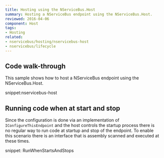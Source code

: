 ```yaml
---
title: Hosting using the NServiceBus.Host
summary: Hosting a NServiceBus endpoint using the NServiceBus.Host.
reviewed: 2016-04-06
component: Host
tags:
- Hosting
related:
- nservicebus/hosting/nservicebus-host
- nservicebus/lifecycle
---
```



## Code walk-through

This sample shows how to host a NServiceBus endpoint using the NServiceBus.Host.

snippet:nservicebus-host


## Running code when at start and stop

Since the configuration is done via an implementation of `IConfigureThisEndpoint` and the host controls the startup process there is no regular way to run code at startup and stop of the endpoint. To enable this scenario there is an interface that is assembly scanned and executed at these times.

snippet: RunWhenStartsAndStops
